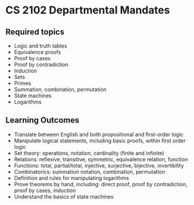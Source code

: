 # CS 2102 Departmental Mandates

## Required topics

- Logic and truth tables
- Equivalence proofs
- Proof by cases
- Proof by contradiction
- Induction
- Sets
- Primes
- Summation, combination, permutation
- State machines
- Logarithms

## Learning Outcomes

- Translate between English and both propositional and first-order logic
- Manipulate logical statements, including basic proofs, within first order logic
- Set theory: operations, notation, cardinality (finite and infinite)
- Relations: reflexive, transitive, symmetric, equivalence relation, function
- Functions: total, partial/total, injective, surjective, bijective, invertibility
- Combinatorics: summation notation, combination, permutation
- Definition and rules for manipulating logarithms
- Prove theorems by hand, including: direct proof, proof by contradiction, proof by cases, induction
- Understand the basics of state machines